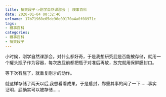 ```yaml
---
title: 搞笑段子->刚学自然课那会 | 糗事百科
date: 2020-01-04 00:32:46
urlname: 17b71960e65de96e09170a4a0f08971c
tags: 
- 糗事百科
categories:
- 糗事百科
- 搞笑段子
---
```

小时候，刚学自然课那会，对什么都好奇，于是我想研究屁是否能被存储，就用一个罐头瓶子作为容器，每次放屁前都把瓶子对准后再放，放完就用保鲜膜封口。

等下次有屁了，就重复刚才的动作。

就这样存储了两天以后,我想看看成果，于是启封，郑重其事的闻了一下……事实证明，屁确实可以被存储……


